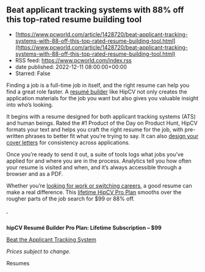 ## Beat applicant tracking systems with 88% off this top-rated resume building tool
 - [https://www.pcworld.com/article/1428720/beat-applicant-tracking-systems-with-88-off-this-top-rated-resume-building-tool.html](https://www.pcworld.com/article/1428720/beat-applicant-tracking-systems-with-88-off-this-top-rated-resume-building-tool.html)
 - RSS feed: https://www.pcworld.com/index.rss
 - date published: 2022-12-11 08:00:00+00:00
 - Starred: False

<div id="link_wrapped_content">
<section class="wp-block-bigbite-multi-title"><div class="container"></div></section>



<p>Finding a job is a full-time job in itself, and the right resume can help you find a great role faster. A <a href="https://shop.pcworld.com/sales/hipcv-pro-lifetime-subscription?utm_source=pcworld.com&amp;utm_medium=referral&amp;utm_campaign=hipcv-pro-lifetime-subscription&amp;utm_term=scsf-458553&amp;utm_content=a0x1P000004YrXsQAK&amp;scsonar=1" rel="noreferrer noopener" target="_blank">resum&eacute; builder</a> like HipCV not only creates the application materials for the job you want but also gives you valuable insight into who&rsquo;s looking.</p>



<p>It begins with a resume designed for both applicant tracking systems (ATS) and human beings. Rated the #1 Product of the Day on Product Hunt, HipCV formats your text and helps you craft the right resume for the job, with pre-written phrases to better fit what you&rsquo;re trying to say. It can also <a href="https://shop.pcworld.com/sales/hipcv-pro-lifetime-subscription?utm_source=pcworld.com&amp;utm_medium=referral&amp;utm_campaign=hipcv-pro-lifetime-subscription&amp;utm_term=scsf-458553&amp;utm_content=a0x1P000004YrXsQAK&amp;scsonar=1" rel="noreferrer noopener" target="_blank">design your cover letters</a> for consistency across applications.</p>



<p>Once you&rsquo;re ready to send it out, a suite of tools logs what jobs you&rsquo;ve applied for and where you are in the process. Analytics tell you how often your resume is visited and when, and it&rsquo;s always accessible through a browser and as a PDF.</p>



<p>Whether you&rsquo;re <a href="https://www.pcworld.com/article/490132/leaving_your_job.html" rel="noreferrer noopener" target="_blank">looking for work or switching careers</a>, a good resume can make a real difference. This <a href="https://shop.pcworld.com/sales/hipcv-pro-lifetime-subscription?utm_source=pcworld.com&amp;utm_medium=referral&amp;utm_campaign=hipcv-pro-lifetime-subscription&amp;utm_term=scsf-458553&amp;utm_content=a0x1P000004YrXsQAK&amp;scsonar=1" rel="noreferrer noopener" target="_blank">lifetime HipCV Pro Plan</a> smooths over the rougher parts of the job search for $99 or 88% off.</p>



<p><a href="https://shop.pcworld.com/sales/hipcv-pro-lifetime-subscription?utm_source=pcworld.com&amp;utm_medium=referral-cta&amp;utm_campaign=hipcv-pro-lifetime-subscription&amp;utm_term=scsf-458553&amp;utm_content=a0x1P000004YrXsQAK&amp;scsonar=1" rel="noreferrer noopener" target="_blank">&nbsp;</a></p>


<div class="extendedBlock-wrapper block-coreImage undefined"><figure class="wp-block-image"><img alt="" src="https://cdnp1.stackassets.com/788bb3c93dee490738d96ef35e82a48522e94e2b/store/b48263b1d41db18ec6baef41454c5d20577b6be776baf6d831465fa2942b/sale_319284_primary_image.jpg" /></figure></div>



<p><strong>hipCV Resum&eacute; Builder Pro Plan: Lifetime Subscription &ndash; $99</strong></p>



<p><a href="https://shop.pcworld.com/sales/hipcv-pro-lifetime-subscription?utm_source=pcworld.com&amp;utm_medium=referral-cta&amp;utm_campaign=hipcv-pro-lifetime-subscription&amp;utm_term=scsf-458553&amp;utm_content=a0x1P000004YrXsQAK&amp;scsonar=1" rel="noreferrer noopener" target="_blank">Beat the Applicant Tracking System</a></p>



<p><em>Prices subject to change.</em></p>

Resumes</div>
